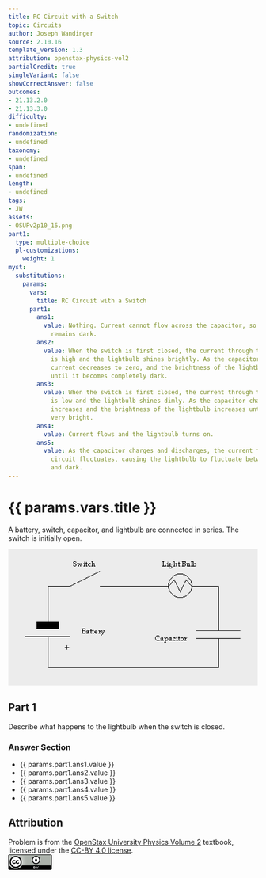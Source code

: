 ```yaml
---
title: RC Circuit with a Switch
topic: Circuits
author: Joseph Wandinger
source: 2.10.16
template_version: 1.3
attribution: openstax-physics-vol2
partialCredit: true
singleVariant: false
showCorrectAnswer: false
outcomes:
- 21.13.2.0
- 21.13.3.0
difficulty:
- undefined
randomization:
- undefined
taxonomy:
- undefined
span:
- undefined
length:
- undefined
tags:
- JW
assets:
- OSUPv2p10_16.png
part1:
  type: multiple-choice
  pl-customizations:
    weight: 1
myst:
  substitutions:
    params:
      vars:
        title: RC Circuit with a Switch
      part1:
        ans1:
          value: Nothing. Current cannot flow across the capacitor, so the lightbulb
            remains dark.
        ans2:
          value: When the switch is first closed, the current through the lightbulb
            is high and the lightbulb shines brightly. As the capacitor charges, the
            current decreases to zero, and the brightness of the lightbulb decreases
            until it becomes completely dark.
        ans3:
          value: When the switch is first closed, the current through the lightbulb
            is low and the lightbulb shines dimly. As the capacitor charges, the current
            increases and the brightness of the lightbulb increases until it becomes
            very bright.
        ans4:
          value: Current flows and the lightbulb turns on.
        ans5:
          value: As the capacitor charges and discharges, the current flowing in the
            circuit fluctuates, causing the lightbulb to fluctuate between being bright
            and dark.
---
```

# {{ params.vars.title }}
A battery, switch, capacitor, and lightbulb are connected in series.
The switch is initially open.

![A circuit with an open switch, a lightbulb, a capacitor, and a battery ](OSUPv2p10_16.png)

## Part 1

Describe what happens to the lightbulb when the switch is closed.

### Answer Section

- {{ params.part1.ans1.value }}
- {{ params.part1.ans2.value }}
- {{ params.part1.ans3.value }}
- {{ params.part1.ans4.value }}
- {{ params.part1.ans5.value }}

## Attribution

Problem is from the [OpenStax University Physics Volume 2](https://openstax.org/details/books/university-physics-volume-2) textbook, licensed under the [CC-BY 4.0 license](https://creativecommons.org/licenses/by/4.0/).<br>![Image representing the Creative Commons 4.0 BY license.](https://raw.githubusercontent.com/firasm/bits/master/by.png)